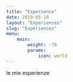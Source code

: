 ```yaml
---
title: "Experience"
date: 2019-05-28
layout: "Experiences"
slug: "Experiences"
menu:
    main:
        weight: -70
        params: 
            icon: world
---
```


le mie esperienze